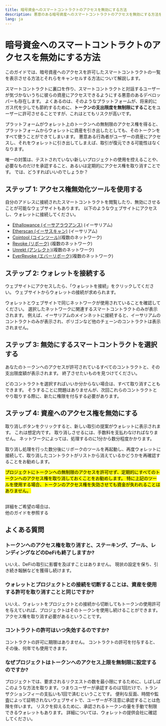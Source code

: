 ```yaml
---
title: 暗号資金へのスマートコントラクトのアクセスを無効にする方法
description: 悪意のある暗号資産へのスマートコントラクトのアクセスを無効にする方法を解説します。
lang: ja
---
```


# 暗号資金へのスマートコントラクトのアクセスを無効にする方法

このガイドでは、暗号資産へのアクセスを許可したスマートコントラクトの一覧を表示させる方法とそれらをキャンセルする方法について解説します。

スマートコントラクトに裏口を作り、スマートコントラクトと対話するユーザーが気づかないうちに彼らの資産にアクセスできるようにする悪意のあるデベロッパーも存在します。 よくあるのは、そのようなプラットフォームが、将来的にガス代を少しでも節約するために、**トークンの支出限度を無制限にすること**をユーザーに許可させることですが、これはとてもリスクが高いです。

プラットフォームがウォレット上のトークンへの無制限のアクセス権を得ると、プラットフォームからウォレットに資産を引き出したとしても、そのトークンをすべて使うことができてしまいます。 悪意ある行為者がユーザーの資産にアクセスし、それをウォレットに引き出してしまえば、取引が復元できる可能性はなくなります。

唯一の対策は、テストされていない新しいプロジェクトの使用を控えることや、必要なものだけを承認すること、あるいは定期的にアクセス権を取り消すことです。 では、どうすればいいのでしょうか？

## ステップ 1: アクセス権無効化ツールを使用する

自分のアドレスに接続されたスマートコントラクトを閲覧したり、無効にさせることが可能なウェブサイトもあります。 以下のようなウェブサイトにアクセスし、ウォレットに接続してください。

- [Ethallowance (イーサアラウアンス)](https://ethallowance.com/) (イーサリアム)
- [Etherscan (イーサスキャン)](https://etherscan.io/tokenapprovalchecker) (イーサリアム)
- [Cointool (コインツール)](https://cointool.app/approve/eth)(複数のネットワーク)
- [Revoke (リボーク)](https://revoke.cash/) (複数のネットワーク)
- [Unrekt (アンレクト)](https://app.unrekt.net/)(複数のネットワーク)
- [EverRevoke (エバーリボーク)](https://everrise.com/everrevoke/)(複数のネットワーク)

## ステップ 2: ウォレットを接続する

ウェブサイトにアクセスしたら、「ウォレットを接続」をクリックしてください。 ウェブサイトからウォレットの接続が求められます。

ウォレットとウェブサイトで同じネットワークが使用されていることを確認してください。 選択したネットワークに関連するスマートコントラクトのみが表示されます。 例えば、イーサリアムのメインネットに接続すると、イーサリアムのコントラクトのみが表示され、ポリゴンなど他のチェーンのコントラクトは表示されません。

## ステップ 3: 無効にするスマートコントラクトを選択する

あなたのトークンへのアクセスが許可されているすべてのコントラクトと、その支出限度額が表示されます。 終了させたいものを見つけてください。

どのコントラクトを選択すればいいか分からない場合は、すべて取り消すこともできます。 そうすることに問題はありませんが、次回これらのコントラクトとやり取りする際に、新たに権限を付与する必要があります。

## ステップ 4: 資産へのアクセス権を無効にする

取り消しボタンをクリックすると、新しい取引の提案がウォレットに表示されます。 これは想定内です。 取り消しさせるには、手数料を支払わなければなりません。 ネットワークによっては、処理するのに1分から数分程度かかります。

取り消し処理を行った数分後にリボークのツールを再起動し、再度ウォレットに接続して、取り消したコントラクトがリストから消えているかどうかを再確認することをお勧めします。

<mark>プロジェクトにトークンへの無制限のアクセスを許可せず、定期的にすべてのトークンへのアクセス権を取り消しておくことをお勧めします。 特に上記のツールを使用する場合、トークンのアクセス権を失効させても資金が失われることはありません。</mark>

 <br />

<InfoBanner shouldSpaceBetween emoji=":eyes:">
  <div>詳細をご希望の場合は、</div>
  <ButtonLink to="/guides/">
    他のガイドを参照する
  </ButtonLink>
</InfoBanner>

## よくある質問

### トークンへのアクセス権を取り消すと、ステーキング、プール、レンディングなどのDeFiも終了しますか?

いいえ、DeFiの取引に影響を及ぼすことはありません。 現状の設定を保ち、引き続き報酬などを獲得し続けます。

### ウォレットとプロジェクトとの接続を切断することは、資産を使用する許可を取り消すことと同じですか?

いいえ、ウォレットをプロジェクトとの接続から切断してもトークンの使用許可を与えていれば、プロジェクトはそのトークンを使用し続けることができます。 アクセス権を取り消す必要があるということです。

### コントラクトの許可はいつ失効するのですか?

コントラクトの許可に期限はありません。 コントラクトの許可を付与すると、その後、何年でも使用できます。

### なぜプロジェクトはトークンへのアクセス上限を無制限に設定するのですか?

プロジェクトでは、要求されるリクエストの数を最小限にするために、しばしばこのような方法を取ります。つまりユーザーが承認するのは1回だけで、トランザクションフィーの支払いも1回で済むということです。 便利な反面、時間や監査によって証明されないウェブサイトで、ユーザーが不注意に承認することは危険を伴います。 リスクを抑えるために、承認されるトークンの量を手動で制限できるウォレットもあります。 詳細については、ウォレットの提供会社に確認してください。
